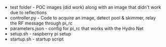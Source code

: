 
* test folder - POC images (did work) along with an image that didn't work due to reflections
* controller.py - Code to acquire an image, detect pool & skimmer, relay the RF message through pi_rc
* parameters.json - config for pi_rc that works with the Hydro Net
* setup.sh - raspberry pi setup
* startup.sh - startup script